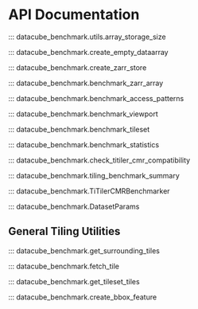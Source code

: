 # API Documentation

::: datacube_benchmark.utils.array_storage_size

::: datacube_benchmark.create_empty_dataarray

::: datacube_benchmark.create_zarr_store

::: datacube_benchmark.benchmark_zarr_array

::: datacube_benchmark.benchmark_access_patterns

::: datacube_benchmark.benchmark_viewport

::: datacube_benchmark.benchmark_tileset

::: datacube_benchmark.benchmark_statistics

::: datacube_benchmark.check_titiler_cmr_compatibility

::: datacube_benchmark.tiling_benchmark_summary

::: datacube_benchmark.TiTilerCMRBenchmarker

::: datacube_benchmark.DatasetParams

## General Tiling Utilities

::: datacube_benchmark.get_surrounding_tiles

::: datacube_benchmark.fetch_tile

::: datacube_benchmark.get_tileset_tiles

::: datacube_benchmark.create_bbox_feature